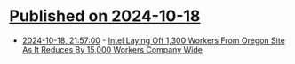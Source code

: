 # [Published on 2024-10-18](index.md)

* [2024-10-18, 21:57:00](https://soylentnews.org/article.pl?sid=24/10/17/1838228&from=rss) - [Intel Laying Off 1,300 Workers From Oregon Site As It Reduces By 15,000 Workers Company Wide](https://soylentnews.org/article.pl?sid=24/10/17/1838228&from=rss)
